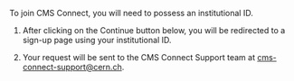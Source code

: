 To join CMS Connect, you will need to possess an institutional ID.

1) After clicking on the Continue button below, you will be redirected to a 
sign-up page using your institutional ID.

2) Your request will be sent to the CMS Connect Support team at 
[cms-connect-support@cern.ch](cms-connect-support@cern.ch).
